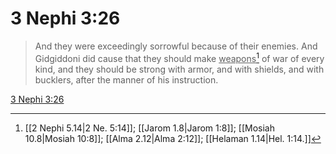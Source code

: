 # 3 Nephi 3:26

> And they were exceedingly sorrowful because of their enemies. And Gidgiddoni did cause that they should make <u>weapons</u>[^a] of war of every kind, and they should be strong with armor, and with shields, and with bucklers, after the manner of his instruction.

[3 Nephi 3:26](https://www.churchofjesuschrist.org/study/scriptures/bofm/3-ne/3?lang=eng&id=p26#p26)


[^a]: [[2 Nephi 5.14|2 Ne. 5:14]]; [[Jarom 1.8|Jarom 1:8]]; [[Mosiah 10.8|Mosiah 10:8]]; [[Alma 2.12|Alma 2:12]]; [[Helaman 1.14|Hel. 1:14.]]

